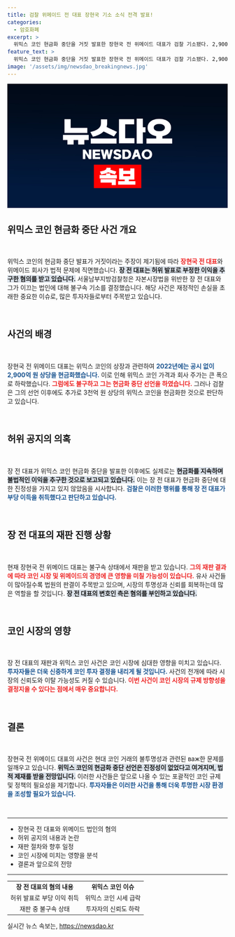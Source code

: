 ```yaml
---
title: 검찰 위메이드 전 대표 장현국 기소 소식 전격 발표!
categories:
  - 암호화폐
excerpt: >
  위믹스 코인 현금화 중단을 거짓 발표한 장현국 전 위메이드 대표가 검찰 기소됐다. 2,900억 원을 무단으로 현금화하며 투명성을 잃은 그의 결정은 큰 파장을 일으켰다. 이 사건의 배경과 이익 추구의 진실을 파헤쳐본다!
feature_text: >
  위믹스 코인 현금화 중단을 거짓 발표한 장현국 전 위메이드 대표가 검찰 기소됐다. 2,900억 원을 무단으로 현금화하며 투명성을 잃은 그의 결정은 큰 파장을 일으켰다. 이 사건의 배경과 이익 추구의 진실을 파헤쳐본다!
image: '/assets/img/newsdao_breakingnews.jpg'
---
```


<p><img src="/assets/img/newsdao_breakingnews.jpg" alt="koreaapp 속보" /></p>

<h2 data-ke-size="size26">위믹스 코인 현금화 중단 사건 개요</h2>

<p data-ke-size="size16">&nbsp;</p>

<p>위믹스 코인의 현금화 중단 발표가 거짓이라는 주장이 제기됨에 따라 <b><span style="color: #ee2323;">장현국 전 대표</span></b>와 위메이드 회사가 법적 문제에 직면했습니다. <b><span style="background-color: #21538527;">장 전 대표는 허위 발표로 부정한 이익을 추구한 혐의를 받고 있습니다.</span></b> 서울남부지방검찰청은 자본시장법을 위반한 장 전 대표와 그가 이끄는 법인에 대해 불구속 기소를 결정했습니다. 해당 사건은 재정적인 손실을 초래한 중요한 이슈로, 많은 투자자들로부터 주목받고 있습니다. </p>

<p data-ke-size="size16">&nbsp;</p>

<h2 data-ke-size="size26">사건의 배경</h2>

<p data-ke-size="size16">&nbsp;</p>

<p>장현국 전 위메이드 대표는 위믹스 코인의 상장과 관련하여 <b><span style="color: #1a5490;">2022년에는 공시 없이 2,900억 원 상당을 현금화했습니다.</span></b> 이로 인해 위믹스 코인 가격과 회사 주가는 큰 폭으로 하락했습니다. <b><span style="color: #ee2323;">그럼에도 불구하고 그는 현금화 중단 선언을 하였습니다.</span></b> 그러나 검찰은 그의 선언 이후에도 추가로 3천억 원 상당의 위믹스 코인을 현금화한 것으로 판단하고 있습니다.</p>

<p data-ke-size="size16">&nbsp;</p>

<h2 data-ke-size="size26">허위 공지의 의혹</h2>

<p data-ke-size="size16">&nbsp;</p>

<p>장 전 대표가 위믹스 코인 현금화 중단을 발표한 이후에도 실제로는 <b><span style="background-color: #21538527;">현금화를 지속하며 불법적인 이익을 추구한 것으로 보고되고 있습니다.</span></b> 이는 장 전 대표가 현금화 중단에 대한 진정성을 가지고 있지 않았음을 시사합니다. <b><span style="color: #1a5490;">검찰은 이러한 행위를 통해 장 전 대표가 부당 이득을 취득했다고 판단하고 있습니다.</span></b></p>

<p data-ke-size="size16">&nbsp;</p>

<h2 data-ke-size="size26">장 전 대표의 재판 진행 상황</h2>

<p data-ke-size="size16">&nbsp;</p>

<p>현재 장현국 전 위메이드 대표는 불구속 상태에서 재판을 받고 있습니다. <b><span style="color: #ee2323;">그의 재판 결과에 따라 코인 시장 및 위메이드의 경영에 큰 영향을 미칠 가능성이 있습니다.</span></b> 유사 사건들이 많아질수록 법원의 판결이 주목받고 있으며, 시장의 투명성과 신뢰를 회복하는데 많은 역할을 할 것입니다. <b><span style="background-color: #21538527;">장 전 대표의 변호인 측은 혐의를 부인하고 있습니다.</span></b></p>

<p data-ke-size="size16">&nbsp;</p>

<h2 data-ke-size="size26">코인 시장의 영향</h2>

<p data-ke-size="size16">&nbsp;</p>

<p>장 전 대표의 재판과 위믹스 코인 사건은 코인 시장에 심대한 영향을 미치고 있습니다. <b><span style="color: #1a5490;">투자자들은 더욱 신중하게 코인 투자 결정을 내리게 될 것입니다.</span></b> 사건의 전개에 따라 시장의 신뢰도와 이탈 가능성도 커질 수 있습니다. <b><span style="color: #ee2323;">이번 사건이 코인 시장의 규제 방향성을 결정지을 수 있다는 점에서 매우 중요합니다.</span></b> </p>

<p data-ke-size="size16">&nbsp;</p>

<h2 data-ke-size="size26">결론</h2>

<p data-ke-size="size16">&nbsp;</p>

<p>장현국 전 위메이드 대표의 사건은 현대 코인 거래의 불투명성과 관련된 важ한 문제를 일깨우고 있습니다. <b><span style="background-color: #21538527;">위믹스 코인의 현금화 중단 선언은 진정성이 없었다고 여겨지며, 법적 제재를 받을 전망입니다.</span></b> 이러한 사건들은 앞으로 나올 수 있는 포괄적인 코인 규제 및 정책의 필요성을 제기합니다. <b><span style="color: #1a5490;">투자자들은 이러한 사건을 통해 더욱 투명한 시장 환경을 조성할 필요가 있습니다.</span></b></p>

<p data-ke-size="size16">&nbsp;</p>

<hr>

<ul>
    <li>장현국 전 대표와 위메이드 법인의 혐의</li>
    <li>허위 공지의 내용과 논란</li>
    <li>재판 절차와 향후 일정</li>
    <li>코인 시장에 미치는 영향을 분석</li>
    <li>결론과 앞으로의 전망</li>
</ul>

<hr>

<table style="width:100%">
  <tr>
    <td style="text-align: center; height: 17px;"><b>장 전 대표의 혐의 내용</b></td>
    <td style="text-align: center; height: 17px;"><b>위믹스 코인 이슈</b></td>
  </tr>
  <tr>
    <td style="text-align: center; height: 17px;">허위 발표로 부당 이익 취득</td>
    <td style="text-align: center; height: 17px;">위믹스 코인 시세 급락</td>
  </tr>
  <tr>
    <td style="text-align: center; height: 17px;">재판 중 불구속 상태</td>
    <td style="text-align: center; height: 17px;">투자자의 신뢰도 하락</td>
  </tr>
</table>
실시간 뉴스 속보는, <a href="https://newsdao.kr" rel="dofollow">https://newsdao.kr</a>


